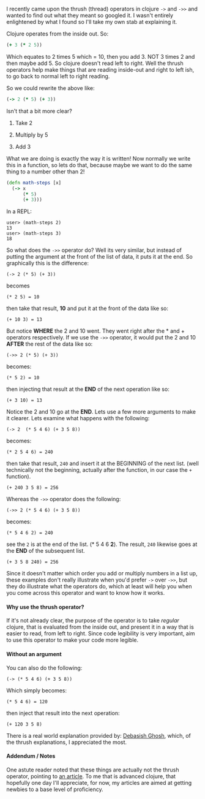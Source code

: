 I recently came upon the thrush (thread) operators in clojure `->` and
`->>` and wanted to find out what they meant so googled it.  I wasn't
entirely enlightened by what I found so I'll take my own stab at
explaining it.

Clojure operates from the inside out.  So:

```clojure
(+ 3 (* 2 5))
```

Which equates to 2 times 5 which = 10, then you add 3.  NOT 3 times 2
and then maybe add 5.  So clojure doesn't read left to right.  Well
the thrush operators help make things that are reading inside-out and
right to left ish, to go back to normal left to right reading.

So we could rewrite the above like:

```clojure
(-> 2 (* 5) (+ 3))
```

Isn't that a bit more clear?

1. Take 2

1. Multiply by 5

1. Add 3

What we are doing is exactly the way it is written!  Now normally we
write this in a function, so lets do that, because maybe we want to do
the same thing to a number other than 2!

```clojure
(defn math-steps [x]
  (-> x
      (* 5)
      (+ 3)))
```      

In a REPL:

```
user> (math-steps 2)
13
user> (math-steps 3)
18
```

So what does the `->>` operator do?  Well its very similar, but
instead of putting the argument at the front of the list of data, it
puts it at the end.  So graphically this is the difference:

    (-> 2 (* 5) (+ 3))
    
becomes    
    
    (* 2 5) = 10

then take that result, **10** and put it at the front of the data like so:

    (+ 10 3) = 13
    
But notice **WHERE** the 2 and 10 went.  They went right after the * and +
operators respectively.  If we use the `->>` operator, it would put
the 2 and 10 **AFTER** the rest of the data like so:

    (->> 2 (* 5) (+ 3))
    
becomes:    
    
    (* 5 2) = 10

then injecting that result at the **END** of the next operation like
so: 

    (+ 3 10) = 13

Notice the 2 and 10 go at the **END**.  Lets use a few more arguments to
make it clearer.  Lets examine what happens with the following:

    (-> 2  (* 5 4 6) (+ 3 5 8))
    
becomes:    
    
    (* 2 5 4 6) = 240

then take that result, `240` and insert it at the BEGINNING of the
next list.  (well technically not the beginning, actually after the
function, in our case the `+` function).

    (+ 240 3 5 8) = 256
    
Whereas the `->>` operator does the following:    
    
    (->> 2 (* 5 4 6) (+ 3 5 8))
    
becomes:    
    
    (* 5 4 6 2) = 240
    
see the `2` is at the end of the list.  (* 5 4 6 **2**).  The result,
`240` likewise goes at the **END** of the subsequent list.
    
    (+ 3 5 8 240) = 256

Since it doesn't matter which order you add or multiply numbers in a
list up, these examples don't really illustrate when you'd prefer `->`
over `->>`, but they do illustrate what the operators do, which at
least will help you when you come across this operator and want to
know how it works.

#### Why use the thrush operator?

If it's not already clear, the purpose of the operator is to take
*regular* clojure, that is evaluated from the inside out, and present
it in a way that is easier to read, from left to right.  Since code
legibility is very important, aim to use this operator to make your
code more legible.

#### Without an argument

You can also do the following:

    (-> (* 5 4 6) (+ 3 5 8))
    
Which simply becomes:

    (* 5 4 6) = 120

then inject that result into the next operation:

    (+ 120 3 5 8)
    
There is a real world explanation provided by: [Debasish
Ghosh](http://debasishg.blogspot.com/2010/04/thrush-in-clojure.html),
which, of the thrush explanations, I appreciated the most.

#### Addendum / Notes

One astute reader noted that these things are actually not the thrush
operator, pointing to [an
article](http://blog.fogus.me/2010/09/28/thrush-in-clojure-redux/).
To me that is advanced clojure, that hopefully one day I'll
appreciate, for now, my articles are aimed at getting newbies to a
base level of proficiency.